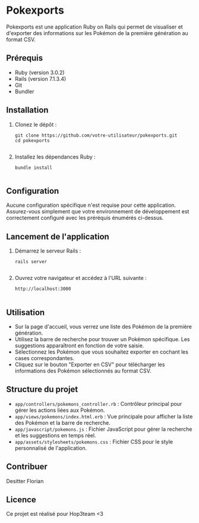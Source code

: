 # Pokexports

Pokexports est une application Ruby on Rails qui permet de visualiser et d'exporter des informations sur les Pokémon de la première génération au format CSV.

## Prérequis

<ul>
  <li>Ruby (version 3.0.2)</li>
  <li>Rails (version 7.1.3.4)</li>
  <li>Git</li>
  <li>Bundler</li>
</ul>

## Installation

<ol>
  <li>Clonez le dépôt :
    <pre><code>git clone https://github.com/votre-utilisateur/pokexports.git
cd pokexports
    </code></pre>
  </li>
  <li>Installez les dépendances Ruby :
    <pre><code>bundle install
    </code></pre>
  </li>
</ol>

## Configuration

<p>Aucune configuration spécifique n'est requise pour cette application. Assurez-vous simplement que votre environnement de développement est correctement configuré avec les préréquis énumérés ci-dessus.</p>

## Lancement de l'application

<ol>
  <li>Démarrez le serveur Rails :
    <pre><code>rails server
    </code></pre>
  </li>
  <li>Ouvrez votre navigateur et accédez à l'URL suivante :
    <pre><code>http://localhost:3000
    </code></pre>
  </li>
</ol>

## Utilisation

<ul>
  <li>Sur la page d'accueil, vous verrez une liste des Pokémon de la première génération.</li>
  <li>Utilisez la barre de recherche pour trouver un Pokémon spécifique. Les suggestions apparaîtront en fonction de votre saisie.</li>
  <li>Sélectionnez les Pokémon que vous souhaitez exporter en cochant les cases correspondantes.</li>
  <li>Cliquez sur le bouton "Exporter en CSV" pour télécharger les informations des Pokémon sélectionnés au format CSV.</li>
</ul>

## Structure du projet

<ul>
  <li><code>app/controllers/pokemons_controller.rb</code> : Contrôleur principal pour gérer les actions liées aux Pokémon.</li>
  <li><code>app/views/pokemons/index.html.erb</code> : Vue principale pour afficher la liste des Pokémon et la barre de recherche.</li>
  <li><code>app/javascript/pokemons.js</code> : Fichier JavaScript pour gérer la recherche et les suggestions en temps réel.</li>
  <li><code>app/assets/stylesheets/pokemons.css</code> : Fichier CSS pour le style personnalisé de l'application.</li>
</ul>


## Contribuer

<p>Desitter Florian</p>

## Licence

<p>Ce projet est réalisé pour Hop3team <3 </p>

